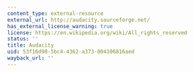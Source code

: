 ```yaml
---
content_type: external-resource
external_url: http://audacity.sourceforge.net/
has_external_license_warning: true
license: https://en.wikipedia.org/wiki/All_rights_reserved
status: ''
title: Audacity
uid: 53f16d98-5bc4-4362-a373-004106816aed
wayback_url: ''
---
```

